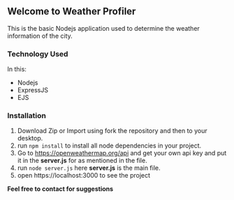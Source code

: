 ## Welcome to Weather Profiler

This is the basic Nodejs application used to determine the weather information of the city.

### Technology Used

In this:
* Nodejs
* ExpressJS
* EJS

### Installation

1. Download Zip or Import using fork the repository and then to your desktop.
2. run  `npm install`  to install all node dependencies in your project.
3. Go to https://openweathermap.org/api and get your own api key and put it in the **server.js** for as mentioned in the file.
4. run `node server.js` here **server.js** is the main file.
5. open https://localhost:3000 to see the project


**Feel free to contact for suggestions**